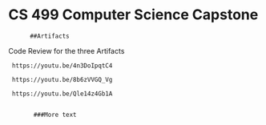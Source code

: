  # CS 499 Computer Science Capstone

          ##Artifacts 

  Code Review for the three Artifacts

     https://youtu.be/4n3DoIpqtC4  
     
     https://youtu.be/8b6zVVGQ_Vg  
     
     https://youtu.be/Qle14z4Gb1A
              

           ###More text
